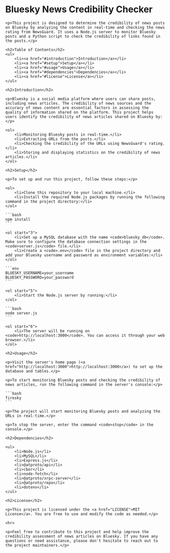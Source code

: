 <!DOCTYPE html>
<html>
<head>
    <title>Bluesky News Credibility Checker</title>
</head>
<body>
    <h1>Bluesky News Credibility Checker</h1>

    <p>This project is designed to determine the credibility of news posts on Bluesky by analyzing the content in real-time and checking the news rating from NewsGuard. It uses a Node.js server to monitor Bluesky posts and a Python script to check the credibility of links found in the posts.</p>

    <h2>Table of Contents</h2>
    <ul>
        <li><a href="#introduction">Introduction</a></li>
        <li><a href="#setup">Setup</a></li>
        <li><a href="#usage">Usage</a></li>
        <li><a href="#dependencies">Dependencies</a></li>
        <li><a href="#license">License</a></li>
    </ul>

    <h2>Introduction</h2>

    <p>Bluesky is a social media platform where users can share posts, including news articles. The credibility of news sources and the accuracy of news content are essential factors in assessing the quality of information shared on the platform. This project helps users identify the credibility of news articles shared on Bluesky by:</p>

    <ol>
        <li>Monitoring Bluesky posts in real-time.</li>
        <li>Extracting URLs from the posts.</li>
        <li>Checking the credibility of the URLs using NewsGuard's rating.</li>
        <li>Storing and displaying statistics on the credibility of news articles.</li>
    </ol>

    <h2>Setup</h2>

    <p>To set up and run this project, follow these steps:</p>

    <ol>
        <li>Clone this repository to your local machine.</li>
        <li>Install the required Node.js packages by running the following command in the project directory:</li>
    </ol>

    ```bash
    npm install
    ```

    <ol start="3">
        <li>Set up a MySQL database with the name <code>bluesky_db</code>. Make sure to configure the database connection settings in the <code>server.js</code> file.</li>
        <li>Create a <code>.env</code> file in the project directory and add your Bluesky username and password as environment variables:</li>
    </ol>

    ```env
    BLUESKY_USERNAME=your_username
    BLUESKY_PASSWORD=your_password
    ```

    <ol start="5">
        <li>Start the Node.js server by running:</li>
    </ol>

    ```bash
    node server.js
    ```

    <ol start="6">
        <li>The server will be running on <code>http://localhost:3000</code>. You can access it through your web browser.</li>
    </ol>

    <h2>Usage</h2>

    <p>Visit the server's home page (<a href="http://localhost:3000">http://localhost:3000</a>) to set up the database and tables.</p>

    <p>To start monitoring Bluesky posts and checking the credibility of news articles, run the following command in the server's console:</p>

    ```bash
    firesky
    ```

    <p>The project will start monitoring Bluesky posts and analyzing the URLs in real-time.</p>

    <p>To stop the server, enter the command <code>stop</code> in the console.</p>

    <h2>Dependencies</h2>

    <ul>
        <li>Node.js</li>
        <li>MySQL</li>
        <li>Express.js</li>
        <li>@atproto/api</li>
        <li>cbor</li>
        <li>node-fetch</li>
        <li>@atproto/xrpc-server</li>
        <li>@atproto/repo</li>
        <li>dotenv</li>
    </ul>

    <h2>License</h2>

    <p>This project is licensed under the <a href="LICENSE">MIT License</a>. You are free to use and modify the code as needed.</p>

    <hr>

    <p>Feel free to contribute to this project and help improve the credibility assessment of news articles on Bluesky. If you have any questions or need assistance, please don't hesitate to reach out to the project maintainers.</p>
</body>
</html>
